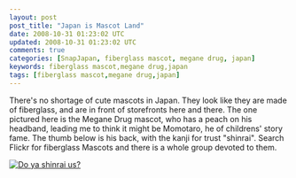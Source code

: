 ```yaml
---           
layout: post
post_title: "Japan is Mascot Land"
date: 2008-10-31 01:23:02 UTC
updated: 2008-10-31 01:23:02 UTC
comments: true
categories: [SnapJapan, fiberglass mascot, megane drug, japan]
keywords: fiberglass mascot,megane drug,japan
tags: [fiberglass mascot,megane drug,japan]
---
```

 

[](http://www.flickr.com/photos/rickcogley/2977696721/ "photo sharing")There's no shortage of cute mascots in Japan. They look like they are made of fiberglass, and are in front of storefronts here and there. The one pictured here is the Megane Drug mascot, who has a peach on his headband, leading me to think it might be Momotaro, he of childrens' story fame. The thumb below is his back, with the kanji for trust "shinrai". Search Flickr for fiberglass Mascots and there is a whole group devoted to them.


[![Do ya shinrai us?](http://farm4.static.flickr.com/3287/2984079640_1596f57d3e_t.jpg)](http://www.flickr.com/photos/81796435@N00/2984079640 "View 'Do ya shinrai us?' on Flickr.com")










